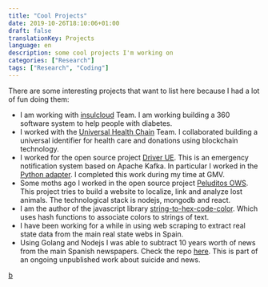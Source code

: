 ```yaml
---
title: "Cool Projects"
date: 2019-10-26T18:10:06+01:00
draft: false
translationKey: Projects
language: en
description: some cool projects I'm working on
categories: ["Research"]
tags: ["Research", "Coding"]
---
```


There are some interesting projects that want to list here because I had a lot of fun doing them:
- I am working with [insulcloud](https://insulclock.com/) Team. I am working building a 360 software system to help people with diabetes.
- I worked with the [Universal Health Chain](https://www.universal-chain.com/) Team. I collaborated building a universal identifier for health care and donations using blockchain technology.
- I worked for the open source project [Driver UE](https://www.driver-project.eu/). This is an emergency notification system based on Apache Kafka. In particular I worked in the [Python adapter](https://github.com/DRIVER-EU/python-test-bed-adapter). I completed this work during my time at GMV.
- Some moths ago I worked in the open source project [Peluditos OWS](https://github.com/OSW-Peludos/peluditos-project). This project tries to build a website to localize, link and analyze lost animals. The technological stack is nodejs, mongodb and react.
- I am the author of the javascript library [string-to-hex-code-color](https://github.com/HugoJBello/string-to-hex-code-color). Which uses hash functions to associate colors to strings of text.
- I have been working for a while in using web scraping to extract real state data from the main real state webs in Spain.
- Using Golang and Nodejs I was able to subtract 10 years worth of news from the main Spanish newspapers. Check the repo [here](https://github.com/news-scrapers). This is part of an ongoing unpublished work about suicide and news.


[b](https://drive.google.com/drive/folders/1OhtLXEZPH8bqgoj5sGvWG7HeIve1hObm?usp=sharing)
